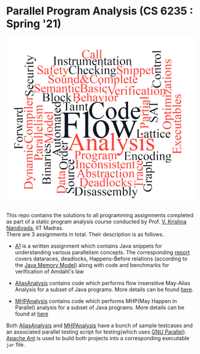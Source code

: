 # Parallel Program Analysis (CS 6235 : Spring '21)

<p align="center">
  <img src="images/ProgramAnalysis.png">
</p>


This repo contains the solutions to all programming assignments completed as part of a static program analysis course conducted by Prof. [V. Krishna Nandivada](http://www.cse.iitm.ac.in/~krishna/), IIT Madras.   
There are 3 assignments in total. Their description is as follows.   

- [A1](a1) is a written assignment which contains Java snippets for understanding various parallelism concepts. The corresponding [report](a1/report.pdf) covers dataraces, deadlocks, Happens-Before relations (according to the [Java Memory Model](https://docs.oracle.com/javase/specs/jls/se7/html/jls-17.html#jls-17.4)) along with code and benchmarks for verification of Amdahl's law

- [AliasAnalysis](AliasAnalysis) contains code which performs flow insensitive May-Alias Analysis for a subset of Java programs. More details can be found [here](AliasAnalysis/README.md).

- [MHPAnalysis](MHPAnalysis) contains code which performs MHP(May Happen in Parallel) analysis for a subset of Java programs. More details can be found at [here](MHPAnalysis/README.md)

Both [AliasAnalysis](AliasAnalysis) and [MHPAnalysis](MHPAnalysis) have a bunch of sample testcases and an associated parallel testing script for testing(which uses [GNU Parallel](https://www.gnu.org/software/parallel/)).   
[Apache Ant](https://ant.apache.org/) is used to build both projects into a corresponding executable `jar` file.